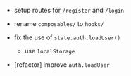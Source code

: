- setup routes for `/register` and `/login`

- rename `composables/` to `hooks/`

- fix the use of `state.auth.loadUser()`

  - use `localStorage`

- [refactor] improve `auth.loadUser`
